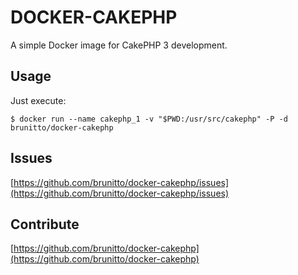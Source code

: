 # DOCKER-CAKEPHP

A simple Docker image for CakePHP 3 development.

## Usage

Just execute:

    $ docker run --name cakephp_1 -v "$PWD:/usr/src/cakephp" -P -d brunitto/docker-cakephp

## Issues

[https://github.com/brunitto/docker-cakephp/issues](https://github.com/brunitto/docker-cakephp/issues)

## Contribute

[https://github.com/brunitto/docker-cakephp](https://github.com/brunitto/docker-cakephp)

